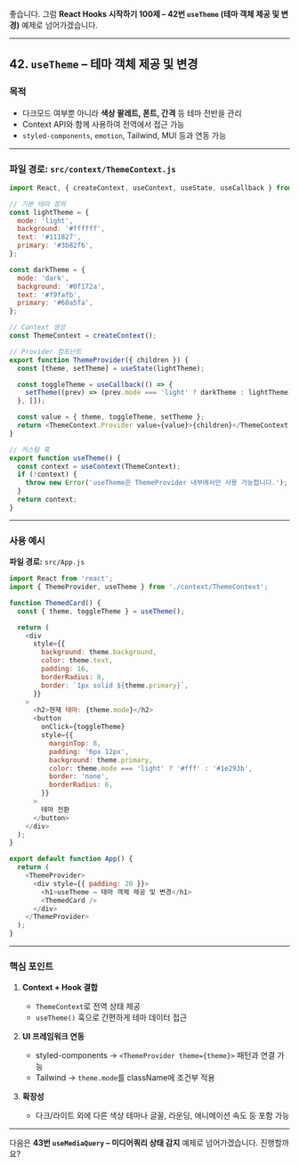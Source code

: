 좋습니다.
그럼 **React Hooks 시작하기 100제 – 42번 `useTheme` (테마 객체 제공 및 변경)** 예제로 넘어가겠습니다.

---

## 42. `useTheme` – 테마 객체 제공 및 변경

### 목적

* 다크모드 여부뿐 아니라 **색상 팔레트, 폰트, 간격** 등 테마 전반을 관리
* Context API와 함께 사용하여 전역에서 접근 가능
* `styled-components`, `emotion`, Tailwind, MUI 등과 연동 가능

---

### 파일 경로: `src/context/ThemeContext.js`

```javascript
import React, { createContext, useContext, useState, useCallback } from 'react';

// 기본 테마 정의
const lightTheme = {
  mode: 'light',
  background: '#ffffff',
  text: '#111827',
  primary: '#3b82f6',
};

const darkTheme = {
  mode: 'dark',
  background: '#0f172a',
  text: '#f9fafb',
  primary: '#60a5fa',
};

// Context 생성
const ThemeContext = createContext();

// Provider 컴포넌트
export function ThemeProvider({ children }) {
  const [theme, setTheme] = useState(lightTheme);

  const toggleTheme = useCallback(() => {
    setTheme((prev) => (prev.mode === 'light' ? darkTheme : lightTheme));
  }, []);

  const value = { theme, toggleTheme, setTheme };
  return <ThemeContext.Provider value={value}>{children}</ThemeContext.Provider>;
}

// 커스텀 훅
export function useTheme() {
  const context = useContext(ThemeContext);
  if (!context) {
    throw new Error('useTheme은 ThemeProvider 내부에서만 사용 가능합니다.');
  }
  return context;
}
```

---

### 사용 예시

**파일 경로:** `src/App.js`

```javascript
import React from 'react';
import { ThemeProvider, useTheme } from './context/ThemeContext';

function ThemedCard() {
  const { theme, toggleTheme } = useTheme();

  return (
    <div
      style={{
        background: theme.background,
        color: theme.text,
        padding: 16,
        borderRadius: 8,
        border: `1px solid ${theme.primary}`,
      }}
    >
      <h2>현재 테마: {theme.mode}</h2>
      <button
        onClick={toggleTheme}
        style={{
          marginTop: 8,
          padding: '6px 12px',
          background: theme.primary,
          color: theme.mode === 'light' ? '#fff' : '#1e293b',
          border: 'none',
          borderRadius: 6,
        }}
      >
        테마 전환
      </button>
    </div>
  );
}

export default function App() {
  return (
    <ThemeProvider>
      <div style={{ padding: 20 }}>
        <h1>useTheme – 테마 객체 제공 및 변경</h1>
        <ThemedCard />
      </div>
    </ThemeProvider>
  );
}
```

---

### 핵심 포인트

1. **Context + Hook 결합**

   * `ThemeContext`로 전역 상태 제공
   * `useTheme()` 훅으로 간편하게 테마 데이터 접근

2. **UI 프레임워크 연동**

   * styled-components → `<ThemeProvider theme={theme}>` 패턴과 연결 가능
   * Tailwind → `theme.mode`를 className에 조건부 적용

3. **확장성**

   * 다크/라이트 외에 다른 색상 테마나 글꼴, 라운딩, 애니메이션 속도 등 포함 가능

---

다음은 **43번 `useMediaQuery` – 미디어쿼리 상태 감지** 예제로 넘어가겠습니다. 진행할까요?
